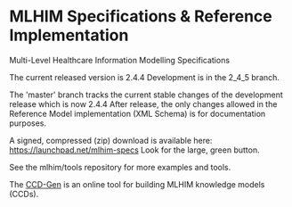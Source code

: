 MLHIM Specifications & Reference Implementation
========================================

Multi-Level Healthcare Information Modelling Specifications

The current released version is 2.4.4 Development is in the 2_4_5 branch.

The 'master' branch tracks the current stable changes of the development release which is now 2.4.4
After release, the only changes allowed in the Reference Model implementation (XML Schema) is for documentation purposes. 

A signed, compressed (zip) download is available here: https://launchpad.net/mlhim-specs Look for the large, green button. 

See the mlhim/tools repository for more examples and tools. 

The [CCD-Gen](http://www.ccdgen.com) is an online tool for building MLHIM knowledge models (CCDs).


